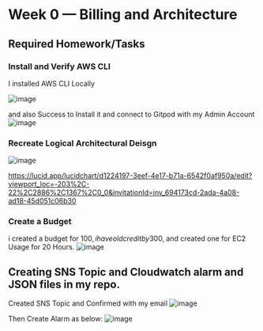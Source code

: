 # Week 0 — Billing and Architecture

## Required Homework/Tasks

### Install and Verify AWS CLI 

I installed AWS CLI Locally 

![image](https://user-images.githubusercontent.com/72489791/220290823-b38bbbab-4c1a-4906-9bba-cbd8664bfb1a.png)

and also Success to Install it and connect to Gitpod with my Admin Account
![image](https://user-images.githubusercontent.com/72489791/220291453-17aab67b-ada9-4bb0-a98d-e04dc0f6ed08.png)



### Recreate Logical Architectural Deisgn

![image](https://user-images.githubusercontent.com/72489791/220383162-fa1ea17d-626a-468e-ab8c-ea745de79bc5.png)

https://lucid.app/lucidchart/d1224197-3eef-4e17-b71a-6542f0af950a/edit?viewport_loc=-203%2C-22%2C2886%2C1367%2C0_0&invitationId=inv_694173cd-2ada-4a08-ad18-45d051c06b30

### Create a Budget
i created a budget for 100$, i have old credit by 300$, and created one for EC2 Usage for 20 Hours.
![image](https://user-images.githubusercontent.com/72489791/220292372-a478fbcf-8315-4126-b29e-43f36b70b71e.png)

## Creating SNS Topic and Cloudwatch alarm and JSON files in my repo.

Created SNS Topic and Confirmed with my email
![image](https://user-images.githubusercontent.com/72489791/220293181-f4eced4d-788e-438c-b969-2b817024fc55.png)

Then Create Alarm as below:
![image](https://user-images.githubusercontent.com/72489791/220293343-420e432c-d3d6-4911-9508-e9defbde4bbc.png)







